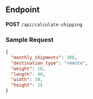 
## Endpoint

**POST** `/api/calculate-shipping`

### Sample Request

```json
{
  "monthly_shipments": 300,
  "destination_type": "remote",
  "weight": 10,
  "length": 40,
  "width": 30,
  "height": 25
}